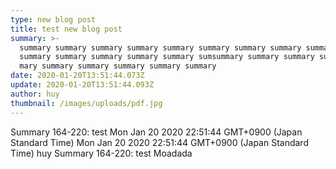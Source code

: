 ```yaml
---
type: new blog post
title: test new blog post
summary: >-
  summary summary summary summary summary summary summary summary summary
  summary summary summary summary summary sumsummary summary summary summary
  mary summary summary summary summary summary 
date: 2020-01-20T13:51:44.073Z
update: 2020-01-20T13:51:44.093Z
author: huy
thumbnail: /images/uploads/pdf.jpg
---
```

Summary 164-220: test Mon Jan 20 2020 22:51:44 GMT+0900 (Japan Standard Time)
Mon Jan 20 2020 22:51:44 GMT+0900 (Japan Standard Time)
huy
Summary 164-220: test
Moadada
